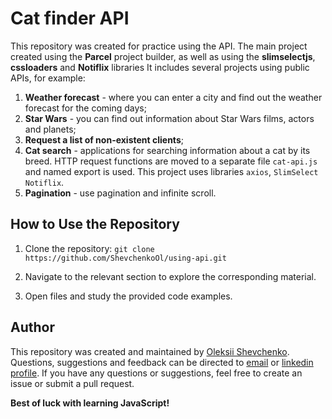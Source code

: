# Cat finder API
This repository was created for practice using the API.
The main project created using the **Parcel** project builder, as well as using the **slimselectjs**, **cssloaders** and **Notiflix** libraries
It includes several projects using public APIs, for example:
1. __Weather forecast__ - where you can enter a city and find out the weather forecast for the coming days;
2. __Star Wars__ - you can find out information about Star Wars films, actors and planets;
3. __Request a list of non-existent clients__;
4. __Cat search__ - applications for searching information about a cat by its breed. HTTP request functions are moved to a separate file ```cat-api.js``` and named export is used. This project uses libraries ```axios```, ```SlimSelect``` ```Notiflix```.
5. __Pagination__ - use pagination and infinite scroll.


## How to Use the Repository

1. Clone the repository: `git clone https://github.com/ShevchenkoOl/using-api.git`

2. Navigate to the relevant section to explore the corresponding material.

3. Open files and study the provided code examples.

## Author
This repository was created and maintained by [Oleksii Shevchenko](https://shevchenkool.github.io/portfolio/). Questions, suggestions and feedback can be directed to [email](uzlabini@gmail.com) or [linkedin profile](linkedin.com/in/oleksii-shevchenko-535ab61b8).
If you have any questions or suggestions, feel free to create an issue or submit a pull request.

**Best of luck with learning JavaScript!**
